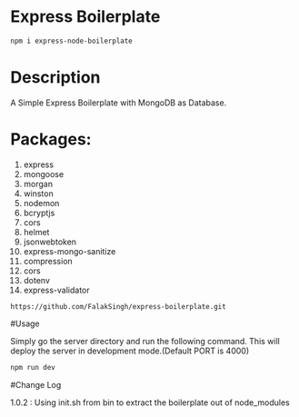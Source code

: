 # Express Boilerplate

```sh
npm i express-node-boilerplate
```
# Description
A Simple Express Boilerplate with MongoDB as Database.

# Packages:

1. express
2. mongoose
3. morgan
4. winston
5. nodemon
6. bcryptjs
7. cors
8. helmet
9. jsonwebtoken
10. express-mongo-sanitize
11. compression
12. cors
13. dotenv
14. express-validator

```git
https://github.com/FalakSingh/express-boilerplate.git
```

#Usage

Simply go the server directory and run the following command. This will deploy the server in development mode.(Default PORT is 4000)

```bash
npm run dev
```


#Change Log

1.0.2 : Using init.sh from bin to extract the boilerplate out of node_modules
